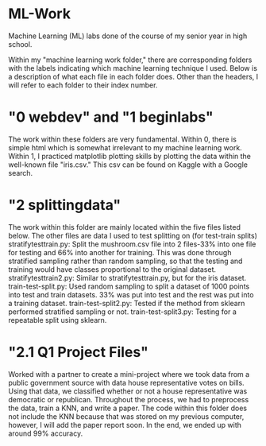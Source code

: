 # ML-Work
Machine Learning (ML) labs done of the course of my senior year in high school.

Within my "machine learning work folder," there are corresponding folders with the labels indicating which machine learning technique I used. 
Below is a description of what each file in each folder does. Other than the headers, I will refer to each folder to their index number.

# "0 webdev" and "1 beginlabs"
The work within these folders are very fundamental. Within 0, there is simple html which is somewhat irrelevant to my machine learning work. Within 1, I practiced matplotlib plotting skills by plotting the data within the well-known file "iris.csv." This csv can be found on Kaggle with a Google search.

# "2 splittingdata"
The work within this folder are mainly located within the five files listed below. The other files are data I used to test splitting on (for test-train splits)
stratifytesttrain.py: Split the mushroom.csv file into 2 files-33% into one file for testing and 66% into another for training. This was done through stratified sampling rather than random sampling, so that the testing and training would have classes proportional to the original dataset.
stratifytesttrain2.py: Similar to stratifytesttrain.py, but for the iris dataset.
train-test-split.py: Used random sampling to split a dataset of 1000 points into test and train datasets. 33% was put into test and the rest was put into a training dataset.
train-test-split2.py: Tested if the method from sklearn performed stratified sampling or not.
train-test-split3.py: Testing for a repeatable split using sklearn.

# "2.1 Q1 Project Files"
Worked with a partner to create a mini-project where we took data from a public government source with data house representative votes on bills. Using that data, we classified whether or not a house representative was democratic or republican. Throughout the process, we had to preprocess the data, train a KNN, and write a paper. The code within this folder does not include the KNN because that was stored on my previous computer, however, I will add the paper report soon. In the end, we ended up with around 99% accuracy.

# 


